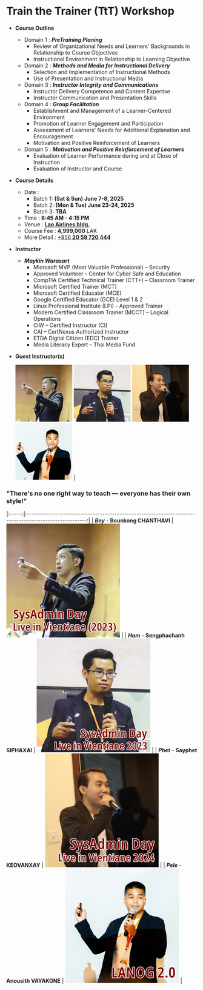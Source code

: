 # Train the Trainer (TtT) Workshop

+ **Course Outline**
	+ Domain 1 : ***PreTraining Planing***
		+ Review of Organizational Needs and Learners' Backgrounds in Relationship to Course Objectives
		+ Instructional Environment in Relationship to Learning Objective
	+ Domain 2 : ***Methods and Media for Instructional Delivery***
		+ Selection and Implementation of Instructional Methods
		+ Use of Presentation and Instructional Media
	+ Domain 3 : ***Instructor Integrity and Communications***
		+ Instructor Delivery Competence and Content Expertise
		+ Instructor Communication and Presentation Skills
	+ Domain 4 : ***Group Facilitation***
		+ Establishment and Management of a Learner-Centered Environment
		+ Promotion of Learner Engagement and Participation
		+ Assessment of Learners' Needs for Additional Explanation and Encouragement
		+ Motivation and Positive Reinforcement of Learners
	+ Domain 5 : ***Motivation and Positive Reinforcement of Learners***
		+ Evaluation of Learner Performance during and at Close of Instruction
		+ Evaluation of Instructor and Course

+ **Course Details**
	+ Date : 
		+ Batch 1: **(Sat & Sun) June 7-8, 2025**
		+ Batch 2: **(Mon & Tue) June 23-24, 2025**
		+ Batch 3: **TBA**
	+ Time : **8:45 AM - 4:15 PM**
	+ Venue : **[Lao Airlines bldg.](https://maps.google.com/maps/dir//Lao+airlines+XJ74%2BG92+Vientiane/@17.9638166,102.605918,21z/data=!4m5!4m4!1m0!1m2!1m1!1s0x312469bdbab2b48f:0x92c0b3ecebaacf1d)**
	+ Course Fee : **4,999,000** LAK
	+ More Detail : [+856 **20 59 720 444**](https://api.whatsapp.com/send?phone=8562059720444)

+ **Instructor**
	+ ***Maykin Warasart***
		+ Microsoft MVP (Most Valuable Professional) – Security
		+ Approved Volunteer – Center for Cyber Safe and Education
		+ CompTIA Certified Technical Trainer (CTT+) – Classroom Trainer
		+ Microsoft Certified Trainer (MCT)
		+ Microsoft Certified Educator (MCE)
		+ Google Certified Educator (GCE) Level 1 & 2
		+ Linux Professional Institute (LPI) - Approved Trainer
		+ Modern Certified Classroom Trainer (MCCT) – Logical Operations
		+ CIW – Certified Instructor (CI)
		+ CAI – CertNexus Authorized Instructor
		+ ETDA Digital Citizen (EDC) Trainer
		+ Media Literacy Expert – Thai Media Fund
+ **Guest Instructor(s)**

	![Boy](TAs/Boy_150.png "Boy @ SysAdmin Day 2023 - Live in Vientiane") ![Ham](TAs/Ham_150.png "Ham @ SysAdmin Day 2023 - Live in Vientiane") ![Sayphet](TAs/Sayphet_150.png "Sayphet @ SysAdmin Day 2024 - Live in4Vientiane") ![Pele](TAs/Pele_150.jpg "Pele @ LANOG 2.0")                                   |

	
### "There's no one right way to teach — everyone has their own style!"






















|:-----:|:------------------------------------------------------------------------------------------------------:|
| ***Boy*** - **Bounkong CHANTHAVI**    |  ![Boy](TAs/Boy.png "SysAdmin Day 2023 - Live in Vientiane")           |
| ***Ham*** - **Sengphachanh SIPHAXAI** |  ![Ham](TAs/Ham.png "SysAdmin Day 2023 - Live in Vientiane")           |
| ***Phet*** - **Sayphet KEOVANXAY**    |  ![Sayphet](TAs/Sayphet.png "SysAdmin Day 2024 - Live in 4 Vientiane") |
| ***Pele*** - **Anousith VAYAKONE**    |  ![Pele](TAs/Pele.jpg "LANOG 2.0")                                     |